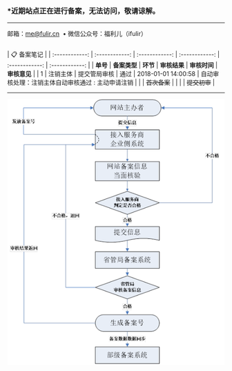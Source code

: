 ### \*近期站点正在进行备案，无法访问，敬请谅解。
     
------------

邮箱：<a href="mailto:me@fulir.cn">me@fulir.cn</a>  •  微信公众号：福利儿（ifulir）

```markdown
```

| 📋 备案笔记 |
| :------------: | :------------: | :------------: | :------------: | :------------: | :------------: |
| **单号** | **备案类型** | **环节** | **审核结果** | **审核时间** | **审核意见** |
| 1 | 注销主体 | 提交管局审核 | 通过 | 2018-01-01 14:00:58 | 自动审核处理：注销主体自动审核通过 : 主动申请注销 |
|  | ~~首次备案~~ |   |   |  | ~~提交初审~~ |

------------

![备案流程图](https://raw.githubusercontent.com/fulir/FULIR.cn/master/img/beianliucheng.png "备案流程图")
